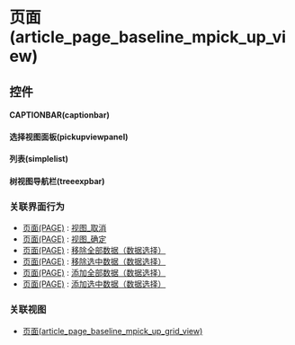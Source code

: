 # 页面(article_page_baseline_mpick_up_view)  <!-- {docsify-ignore-all} -->



## 控件
#### CAPTIONBAR(captionbar)
#### 选择视图面板(pickupviewpanel)
#### 列表(simplelist)
#### 树视图导航栏(treeexpbar)


### 关联界面行为
  * [页面(PAGE)](module/Wiki/article_page) : [视图_取消](module/Wiki/article_page#界面行为)
  * [页面(PAGE)](module/Wiki/article_page) : [视图_确定](module/Wiki/article_page#界面行为)
  * [页面(PAGE)](module/Wiki/article_page) : [移除全部数据（数据选择）](module/Wiki/article_page#界面行为)
  * [页面(PAGE)](module/Wiki/article_page) : [移除选中数据（数据选择）](module/Wiki/article_page#界面行为)
  * [页面(PAGE)](module/Wiki/article_page) : [添加全部数据（数据选择）](module/Wiki/article_page#界面行为)
  * [页面(PAGE)](module/Wiki/article_page) : [添加选中数据（数据选择）](module/Wiki/article_page#界面行为)

### 关联视图
  * [页面(article_page_baseline_mpick_up_grid_view)](app/view/article_page_baseline_mpick_up_grid_view)

<script>
 const { createApp } = Vue
  createApp({
    data() {
      return {

      }
    }
  }).use(ElementPlus).mount('#app')
</script>